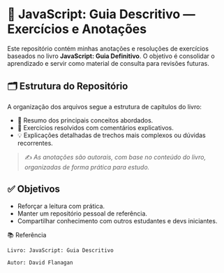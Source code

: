 # 📘 JavaScript: Guia Descritivo — Exercícios e Anotações

Este repositório contém minhas anotações e resoluções de exercícios baseados no livro **JavaScript: Guia Definitivo**. O objetivo é consolidar o aprendizado e servir como material de consulta para revisões futuras.

## 🗂 Estrutura do Repositório

A organização dos arquivos segue a estrutura de capítulos do livro:

- 📄 Resumo dos principais conceitos abordados.
- 🧠 Exercícios resolvidos com comentários explicativos.
- 💡 Explicações detalhadas de trechos mais complexos ou dúvidas recorrentes.


> ✍️ *As anotações são autorais, com base no conteúdo do livro, organizadas de forma prática para estudo.*

## ✅ Objetivos

- Reforçar a leitura com prática.
- Manter um repositório pessoal de referência.
- Compartilhar conhecimento com outros estudantes e devs iniciantes.

📚 Referência

    Livro: JavaScript: Guia Descritivo

    Autor: David Flanagan
